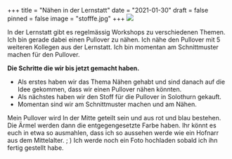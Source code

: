 +++
title = "Nähen in der Lernstatt"
date = "2021-01-30"
draft = false
pinned = false
image = "stofffe.jpg"
+++
![](stofffe.jpg)

In der Lernstatt gibt es regelmässig Workshops zu verschiedenen Themen. Ich bin gerade dabei einen Pullover zu  nähen. Ich nähe den Pullover mit 5 weiteren Kollegen aus der Lernstatt. Ich bin momentan am Schnittmuster machen für den  Pullover. 

**Die Schritte die wir bis jetzt gemacht haben.**

* Als erstes haben wir das Thema Nähen gehabt und sind danach auf die Idee gekommen, dass wir einen Pullover nähen könnten.
* Als nächstes haben wir den Stoff für die Pullover in Solothurn gekauft.
* Momentan sind wir am Schnittmuster machen und am Nähen. 

Mein Pullover wird In der Mitte geteilt sein und aus rot und blau bestehen. Die Ärmel werden dann die entgegengesetzte Farbe haben. Ihr könnt es euch in etwa so ausmahlen, dass ich so aussehen werde wie ein Hofnarr aus dem Mittelalter.    ; ) Ich werde noch ein Foto hochladen sobald ich ihn fertig gestellt habe.